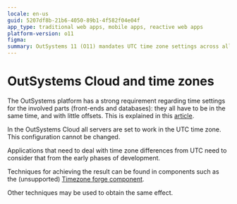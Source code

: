 ```yaml
---
locale: en-us
guid: 5207df8b-21b6-4050-89b1-4f582f04e04f
app_type: traditional web apps, mobile apps, reactive web apps
platform-version: o11
figma:
summary: OutSystems 11 (O11) mandates UTC time zone settings across all servers, impacting application development.
---
```


# OutSystems Cloud and time zones

The OutSystems platform has a strong requirement regarding time settings for the involved parts (front-ends and databases): they all have to be in the same time, and with little offsets. This is explained in this [article](https://success.outsystems.com/Support/Enterprise_Customers/Maintenance_and_Operations/Timezone_considerations_in_the_OutSystems_Platform).

In the OutSystems Cloud all servers are set to work in the UTC time zone. This configuration cannot be changed.

Applications that need to deal with time zone differences from UTC need to consider that from the early phases of development.

Techniques for achieving the result can be found in components such as the (unsupported) [Timezone forge component](http://www.outsystems.com/forge/component/500/time-zone/).

Other techniques may be used to obtain the same effect.

